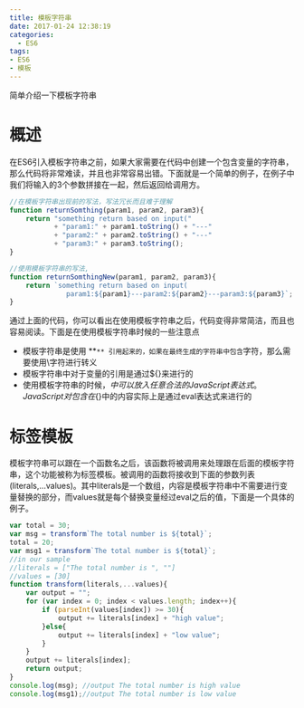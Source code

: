 ```yaml
---
title: 模板字符串
date: 2017-01-24 12:38:19
categories:
  - ES6
tags:
- ES6
- 模板
---
```

简单介绍一下模板字符串
<!--more-->
# 概述  
在ES6引入模板字符串之前，如果大家需要在代码中创建一个包含变量的字符串，那么代码将非常难读，并且也非常容易出错。下面就是一个简单的例子，在例子中我们将输入的3个参数拼接在一起，然后返回给调用方。   
```javascript
//在模板字符串出现前的写法，写法冗长而且难于理解
function returnSomthing(param1, param2, param3){
    return "something return based on input("
           + "param1:" + param1.toString() + "---"
           + "param2:" + param2.toString() + "---"
           + "param3:" + param3.toString();
}

//使用模板字符串的写法,
function returnSomthingNew(param1, param2, param3){
    return `something return based on input(
              param1:${param1}---param2:${param2}---param3:${param3}`;
}
```

通过上面的代码，你可以看出在使用模板字符串之后，代码变得非常简洁，而且也容易阅读。下面是在使用模板字符串时候的一些注意点  
* 模板字符串是使用 **`** 引用起来的，如果在最终生成的字符串中包含`字符，那么需要使用\字符进行转义
* 模板字符串中对于变量的引用是通过${}来进行的
* 使用模板字符串的时候，${}中可以放入任意合法的JavaScript表达式。JavaScript对包含在${}中的内容实际上是通过eval表达式来进行的  

# 标签模板  
模板字符串可以跟在一个函数名之后，该函数将被调用来处理跟在后面的模板字符串，这个功能被称为标签模板。被调用的函数将接收到下面的参数列表(literals,...values)。其中literals是一个数组，内容是模板字符串中不需要进行变量替换的部分，而values就是每个替换变量经过eval之后的值，下面是一个具体的例子。  
```javascript
var total = 30;
var msg = transform`The total number is ${total}`;
total = 20;
var msg1 = transform`The total number is ${total}`;
//in our sample
//literals = ["The total number is ", ""]
//values = [30]
function transform(literals,...values){
    var output = "";
    for (var index = 0; index < values.length; index++){
	    if (parseInt(values[index]) >= 30){
			output += literals[index] + "high value";
		}else{
			output += literals[index] + "low value";
		}
    }
    output += literals[index];
    return output;
}
console.log(msg); //output The total number is high value
console.log(msg1);//output The total number is low value
```
